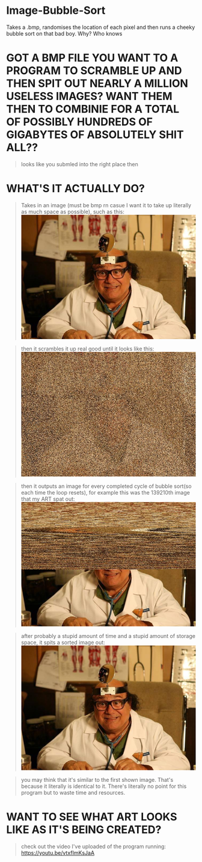 # Image-Bubble-Sort
Takes a .bmp, randomises the location of each pixel and then runs a cheeky bubble sort on that bad boy. Why? Who knows

# GOT A BMP FILE YOU WANT TO A PROGRAM TO SCRAMBLE UP AND THEN SPIT OUT NEARLY A MILLION USELESS IMAGES? WANT THEM THEN TO COMBINIE FOR A TOTAL OF POSSIBLY HUNDREDS OF GIGABYTES OF ABSOLUTELY SHIT ALL??

>looks like you submled into the right place then

# WHAT'S IT ACTUALLY DO?
>Takes in an image (must be bmp rn casue I want it to take up literally as much space as possible), such as this: ![example photo](https://github.com/LewisFramps/Image-Bubble-Sort/blob/master/Danny's%20Sorted!.bmp)

>then it scrambles it up real good until it looks like this: ![example photo](https://github.com/LewisFramps/Image-Bubble-Sort/blob/master/Danny's%20not%20sorted.bmp)

> then it outputs an image for every completed cycle of bubble sort(so each time the loop resets), for example this was the 139210th image that my ART spat out: ![example photo](https://github.com/LewisFramps/Image-Bubble-Sort/blob/master/PleaseDanny_139210.bmp)

> after probably a stupid amount of time and a stupid amount of storage space, it spits a sorted image out: ![example photo](https://github.com/LewisFramps/Image-Bubble-Sort/blob/master/Danny's%20Sorted!.bmp)

> you may think that it's similar to the first shown image. That's because it literally is identical to it. There's literally no point for this program but to waste time and resources. 

# WANT TO SEE WHAT ART LOOKS LIKE AS IT'S BEING CREATED?
>check out the video I've uploaded of the program running: https://youtu.be/vtxfImKsJaA
